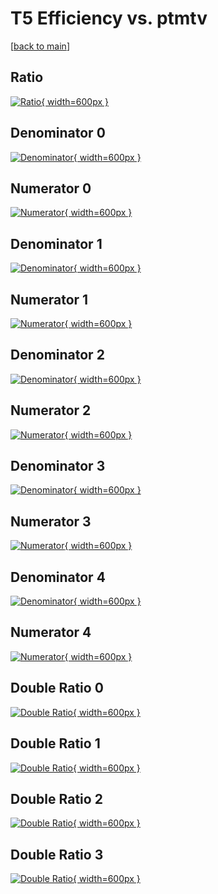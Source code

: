 # T5 Efficiency vs. ptmtv

[[back to main](./)]



## Ratio

[![Ratio](../mtv/var/T5_vtr_0_-1_eff_ptmtv.png){ width=600px }](../mtv/var/T5_vtr_0_-1_eff_ptmtv.pdf)

## Denominator 0

[![Denominator](../mtv/den/T5_vtr_0_-1_eff_ptmtv_den0.png){ width=600px }](../mtv/den/T5_vtr_0_-1_eff_ptmtv_den0.pdf)

## Numerator 0

[![Numerator](../mtv/num/T5_vtr_0_-1_eff_ptmtv_num0.png){ width=600px }](../mtv/num/T5_vtr_0_-1_eff_ptmtv_num0.pdf)

## Denominator 1

[![Denominator](../mtv/den/T5_vtr_0_-1_eff_ptmtv_den1.png){ width=600px }](../mtv/den/T5_vtr_0_-1_eff_ptmtv_den1.pdf)

## Numerator 1

[![Numerator](../mtv/num/T5_vtr_0_-1_eff_ptmtv_num1.png){ width=600px }](../mtv/num/T5_vtr_0_-1_eff_ptmtv_num1.pdf)

## Denominator 2

[![Denominator](../mtv/den/T5_vtr_0_-1_eff_ptmtv_den2.png){ width=600px }](../mtv/den/T5_vtr_0_-1_eff_ptmtv_den2.pdf)

## Numerator 2

[![Numerator](../mtv/num/T5_vtr_0_-1_eff_ptmtv_num2.png){ width=600px }](../mtv/num/T5_vtr_0_-1_eff_ptmtv_num2.pdf)

## Denominator 3

[![Denominator](../mtv/den/T5_vtr_0_-1_eff_ptmtv_den3.png){ width=600px }](../mtv/den/T5_vtr_0_-1_eff_ptmtv_den3.pdf)

## Numerator 3

[![Numerator](../mtv/num/T5_vtr_0_-1_eff_ptmtv_num3.png){ width=600px }](../mtv/num/T5_vtr_0_-1_eff_ptmtv_num3.pdf)

## Denominator 4

[![Denominator](../mtv/den/T5_vtr_0_-1_eff_ptmtv_den4.png){ width=600px }](../mtv/den/T5_vtr_0_-1_eff_ptmtv_den4.pdf)

## Numerator 4

[![Numerator](../mtv/num/T5_vtr_0_-1_eff_ptmtv_num4.png){ width=600px }](../mtv/num/T5_vtr_0_-1_eff_ptmtv_num4.pdf)

## Double Ratio 0

[![Double Ratio](../mtv/ratio/T5_vtr_0_-1_eff_ptmtv_ratio0.png){ width=600px }](../mtv/ratio/T5_vtr_0_-1_eff_ptmtv_ratio0.pdf)

## Double Ratio 1

[![Double Ratio](../mtv/ratio/T5_vtr_0_-1_eff_ptmtv_ratio1.png){ width=600px }](../mtv/ratio/T5_vtr_0_-1_eff_ptmtv_ratio1.pdf)

## Double Ratio 2

[![Double Ratio](../mtv/ratio/T5_vtr_0_-1_eff_ptmtv_ratio2.png){ width=600px }](../mtv/ratio/T5_vtr_0_-1_eff_ptmtv_ratio2.pdf)

## Double Ratio 3

[![Double Ratio](../mtv/ratio/T5_vtr_0_-1_eff_ptmtv_ratio3.png){ width=600px }](../mtv/ratio/T5_vtr_0_-1_eff_ptmtv_ratio3.pdf)

